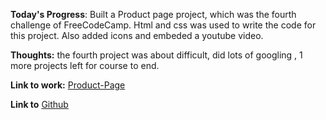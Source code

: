 **Today's Progress**: Built a Product page project, which was the fourth challenge of FreeCodeCamp. Html and css was used to write the code for this project.
Also added icons and embeded a youtube video.

**Thoughts:** the fourth project was about difficult, did lots of googling , 1 more projects left for course to end.

**Link to work:** 
[Product-Page](https://dinneshkumar9.github.io/Product-Landing-Page/)

**Link to**
[Github](https://github.com/dinneshkumar9/Product-Landing-Page.git)